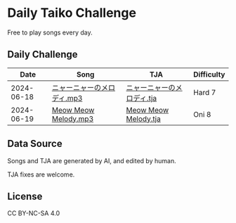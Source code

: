 # Daily Taiko Challenge

Free to play songs every day.

## Daily Challenge

| Date       | Song                                                                                         | TJA                                                                                          | Difficulty |
| ---------- | -------------------------------------------------------------------------------------------- | -------------------------------------------------------------------------------------------- | ---------- |
| 2024-06-18 | [ニャーニャーのメロディ.mp3](./2024/06/18/ニャーニャーのメロディ/ニャーニャーのメロディ.mp3) | [ニャーニャーのメロディ.tja](./2024/06/18/ニャーニャーのメロディ/ニャーニャーのメロディ.tja) | Hard 7     |
| 2024-06-19 | [Meow Meow Melody.mp3](./2024/06/19/Meow%20Meow%20Melody/Meow%20Meow%20Melody.mp3)           | [Meow Meow Melody.tja](./2024/06/19/Meow%20Meow%20Melody/Meow%20Meow%20Melody.tja)           | Oni 8      |

## Data Source

Songs and TJA are generated by AI, and edited by human.

TJA fixes are welcome.

## License

CC BY-NC-SA 4.0

